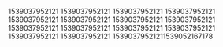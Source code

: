 1539037952121
1539037952121
1539037952121
1539037952121
1539037952121
1539037952121
1539037952121
1539037952121
1539037952121
1539037952121
1539037952121
1539037952121
1539037952121
1539037952121
15390379521211539052167178